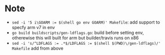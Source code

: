 # Note

- `sed -i '5 i\GOARM := $(shell go env GOARM)' Makefile`: add support to specfy arm v7 in env
- `go build buildscripts/gen-ldflags.go`: build before setting env, otherewise this will built for arm but builder/travis runs on x86
- `sed -i 's/^LDFLAGS := .*$/LDFLAGS := $(shell $(PWD)\/gen-ldflags)/' Makefile` add from above
